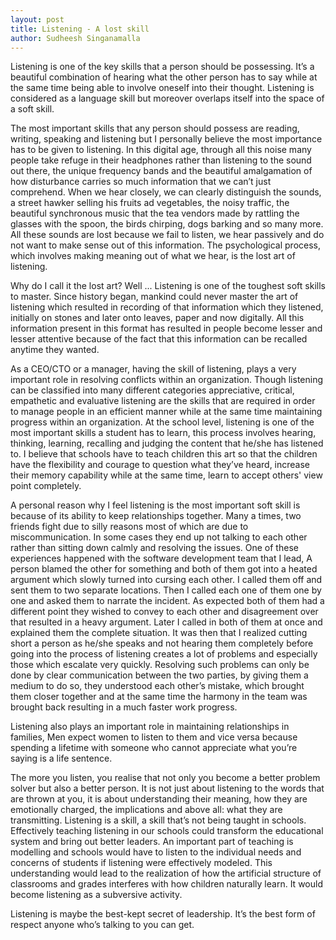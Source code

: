```yaml
---
layout: post
title: Listening - A lost skill
author: Sudheesh Singanamalla
---
```

Listening is one of the key skills that a person should be possessing. It’s a beautiful combination of hearing what the other person has to say while at the same time being able to involve oneself into their thought. Listening is considered as a language skill but moreover overlaps itself into the space of a soft skill.

The most important skills that any person should possess are reading, writing, speaking and listening but I personally believe the most importance has to be given to listening. In this digital age, through all this noise many people take refuge in their headphones rather than listening to the sound out there, the unique frequency bands and the beautiful amalgamation of how disturbance carries so much information that we can’t just comprehend. When we hear closely, we can clearly distinguish the sounds, a street hawker selling his fruits ad vegetables, the noisy traffic, the beautiful synchronous music that the tea vendors made by rattling the glasses with the spoon, the birds chirping, dogs barking and so many more. All these sounds are lost because we fail to listen, we hear passively and do not want to make sense out of this information. The psychological process, which involves making meaning out of what we hear, is the lost art of listening. 

Why do I call it the lost art? Well ... Listening is one of the toughest soft skills to master. Since history began, mankind could never master the art of listening which resulted in recording of that information which they listened, initially on stones and later onto leaves, paper and now digitally. All this information present in this format has resulted in people become lesser and lesser attentive because of the fact that this information can be recalled anytime they wanted.

As a CEO/CTO or a manager, having the skill of listening, plays a very important role in resolving conflicts within an organization. Though listening can be classified into many different categories appreciative, critical, empathetic and evaluative listening are the skills that are required in order to manage people in an efficient manner while at the same time maintaining progress within an organization. At the school level, listening is one of the most important skills a student has to learn, this process involves hearing, thinking, learning, recalling and judging the content that he/she has listened to. I believe that schools have to teach children this art so that the children have the flexibility and courage to question what they’ve heard, increase their memory capability while at the same time, learn to accept others' view point completely. 

A personal reason why I feel listening is the most important soft skill is because of its ability to keep relationships together. Many a times, two friends fight due to silly reasons most of which are due to miscommunication. In some cases they end up not talking to each other rather than sitting down calmly and resolving the issues. One of these experiences happened with the software development team that I lead, A person blamed the other for something and both of them got into a heated argument which slowly turned into cursing each other. I called them off and sent them to two separate locations. Then I called each one of them one by one and asked them to narrate the incident. As expected both of them had a different point they wished to convey to each other and disagreement over that resulted in a heavy argument. Later I called in both of them at once and explained them the complete situation. It was then that I realized cutting short a person as he/she speaks and not hearing them completely before going into the process of listening creates a lot of problems and especially those which escalate very quickly. Resolving such problems can only be done by clear communication between the two parties, by giving them a medium to do so, they understood each other’s mistake, which brought them closer together and at the same time the harmony in the team was brought back resulting in a much faster work progress.

Listening also plays an important role in maintaining relationships in families, Men expect women to listen to them and vice versa because spending a lifetime with someone who cannot appreciate what you’re saying is a life sentence.

The more you listen, you realise that not only you become a better problem solver but also a better person. It is not just about listening to the words that are thrown at you, it is about understanding their meaning, how they are emotionally charged, the implications and above all: what they are transmitting.
Listening is a skill, a skill that’s not being taught in schools. Effectively teaching listening in our schools could transform the educational system and bring out better leaders. An important part of teaching is modelling and schools would have to listen to the individual needs and concerns of students if listening were effectively modeled. This understanding would lead to the realization of how the artificial structure of classrooms and grades interferes with how children naturally learn. It would become listening as a subversive activity.

Listening is maybe the best-kept secret of leadership. It’s the best form of respect anyone who’s talking to you can get.
